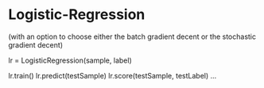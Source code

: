 # Logistic-Regression
(with an option to choose either the batch gradient decent or the stochastic gradient decent)

lr = LogisticRegression(sample, label)

lr.train()
lr.predict(testSample)
lr.score(testSample, testLabel)
...
